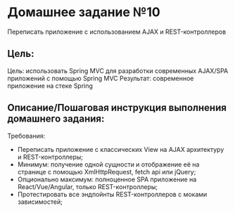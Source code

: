 # Домашнее задание №10
Переписать приложение с использованием AJAX и REST-контроллеров

## Цель:
Цель: использовать Spring MVC для разработки современных AJAX/SPA приложений c помощью Spring MVC
Результат: современное приложение на стеке Spring

## Описание/Пошаговая инструкция выполнения домашнего задания:

Требования:

* Переписать приложение с классических View на AJAX архитектуру и REST-контроллеры;
* Минимум: получение одной сущности и отображение её на странице с помощью XmlHttpRequest, fetch api или jQuery;
* Опционально максимум: полноценное SPA приложение на React/Vue/Angular, только REST-контроллеры;
* Протестировать все эндпойнты REST-контроллеров с моками зависимостей;